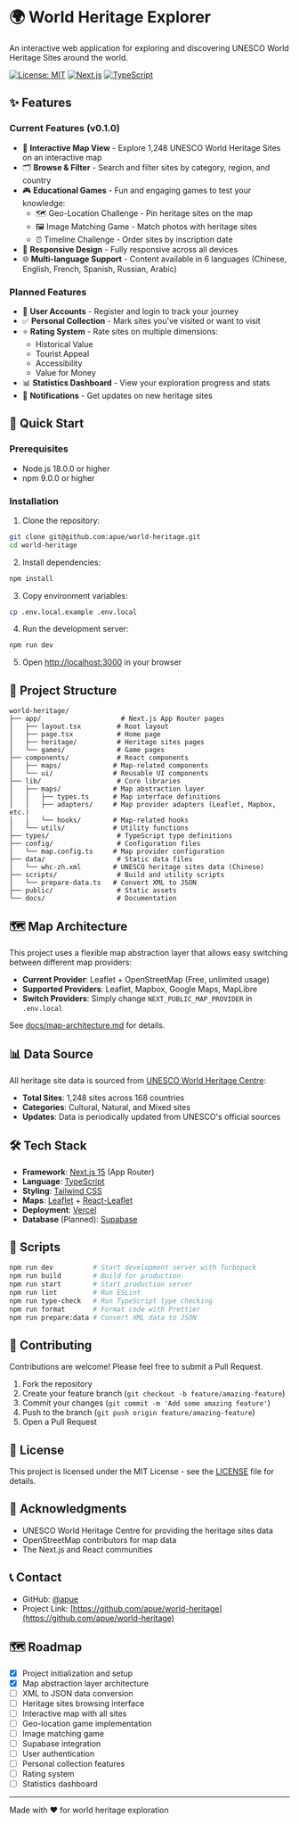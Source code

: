 # 🌍 World Heritage Explorer

An interactive web application for exploring and discovering UNESCO World Heritage Sites around the world.

[![License: MIT](https://img.shields.io/badge/License-MIT-blue.svg)](https://opensource.org/licenses/MIT)
[![Next.js](https://img.shields.io/badge/Next.js-15-black)](https://nextjs.org/)
[![TypeScript](https://img.shields.io/badge/TypeScript-5.7-blue)](https://www.typescriptlang.org/)

## ✨ Features

### Current Features (v0.1.0)

- 📍 **Interactive Map View** - Explore 1,248 UNESCO World Heritage Sites on an interactive map
- 🗂️ **Browse & Filter** - Search and filter sites by category, region, and country
- 🎮 **Educational Games** - Fun and engaging games to test your knowledge:
  - 🗺️ Geo-Location Challenge - Pin heritage sites on the map
  - 🖼️ Image Matching Game - Match photos with heritage sites
  - ⏰ Timeline Challenge - Order sites by inscription date
- 📱 **Responsive Design** - Fully responsive across all devices
- 🌐 **Multi-language Support** - Content available in 6 languages (Chinese, English, French, Spanish, Russian, Arabic)

### Planned Features

- 👤 **User Accounts** - Register and login to track your journey
- ✅ **Personal Collection** - Mark sites you've visited or want to visit
- ⭐ **Rating System** - Rate sites on multiple dimensions:
  - Historical Value
  - Tourist Appeal
  - Accessibility
  - Value for Money
- 📊 **Statistics Dashboard** - View your exploration progress and stats
- 🔔 **Notifications** - Get updates on new heritage sites

## 🚀 Quick Start

### Prerequisites

- Node.js 18.0.0 or higher
- npm 9.0.0 or higher

### Installation

1. Clone the repository:
```bash
git clone git@github.com:apue/world-heritage.git
cd world-heritage
```

2. Install dependencies:
```bash
npm install
```

3. Copy environment variables:
```bash
cp .env.local.example .env.local
```

4. Run the development server:
```bash
npm run dev
```

5. Open [http://localhost:3000](http://localhost:3000) in your browser

## 📁 Project Structure

```
world-heritage/
├── app/                    # Next.js App Router pages
│   ├── layout.tsx         # Root layout
│   ├── page.tsx           # Home page
│   ├── heritage/          # Heritage sites pages
│   └── games/             # Game pages
├── components/            # React components
│   ├── maps/             # Map-related components
│   └── ui/               # Reusable UI components
├── lib/                   # Core libraries
│   ├── maps/             # Map abstraction layer
│   │   ├── types.ts      # Map interface definitions
│   │   ├── adapters/     # Map provider adapters (Leaflet, Mapbox, etc.)
│   │   └── hooks/        # Map-related hooks
│   └── utils/            # Utility functions
├── types/                 # TypeScript type definitions
├── config/                # Configuration files
│   └── map.config.ts     # Map provider configuration
├── data/                  # Static data files
│   └── whc-zh.xml        # UNESCO heritage sites data (Chinese)
├── scripts/               # Build and utility scripts
│   └── prepare-data.ts   # Convert XML to JSON
├── public/                # Static assets
└── docs/                  # Documentation

```

## 🗺️ Map Architecture

This project uses a flexible map abstraction layer that allows easy switching between different map providers:

- **Current Provider**: Leaflet + OpenStreetMap (Free, unlimited usage)
- **Supported Providers**: Leaflet, Mapbox, Google Maps, MapLibre
- **Switch Providers**: Simply change `NEXT_PUBLIC_MAP_PROVIDER` in `.env.local`

See [docs/map-architecture.md](./docs/map-architecture.md) for details.

## 📊 Data Source

All heritage site data is sourced from [UNESCO World Heritage Centre](https://whc.unesco.org/):
- **Total Sites**: 1,248 sites across 168 countries
- **Categories**: Cultural, Natural, and Mixed sites
- **Updates**: Data is periodically updated from UNESCO's official sources

## 🛠️ Tech Stack

- **Framework**: [Next.js 15](https://nextjs.org/) (App Router)
- **Language**: [TypeScript](https://www.typescriptlang.org/)
- **Styling**: [Tailwind CSS](https://tailwindcss.com/)
- **Maps**: [Leaflet](https://leafletjs.com/) + [React-Leaflet](https://react-leaflet.js.org/)
- **Deployment**: [Vercel](https://vercel.com/)
- **Database** (Planned): [Supabase](https://supabase.com/)

## 📝 Scripts

```bash
npm run dev          # Start development server with Turbopack
npm run build        # Build for production
npm run start        # Start production server
npm run lint         # Run ESLint
npm run type-check   # Run TypeScript type checking
npm run format       # Format code with Prettier
npm run prepare:data # Convert XML data to JSON
```

## 🤝 Contributing

Contributions are welcome! Please feel free to submit a Pull Request.

1. Fork the repository
2. Create your feature branch (`git checkout -b feature/amazing-feature`)
3. Commit your changes (`git commit -m 'Add some amazing feature'`)
4. Push to the branch (`git push origin feature/amazing-feature`)
5. Open a Pull Request

## 📄 License

This project is licensed under the MIT License - see the [LICENSE](LICENSE) file for details.

## 🙏 Acknowledgments

- UNESCO World Heritage Centre for providing the heritage sites data
- OpenStreetMap contributors for map data
- The Next.js and React communities

## 📞 Contact

- GitHub: [@apue](https://github.com/apue)
- Project Link: [https://github.com/apue/world-heritage](https://github.com/apue/world-heritage)

## 🗺️ Roadmap

- [x] Project initialization and setup
- [x] Map abstraction layer architecture
- [ ] XML to JSON data conversion
- [ ] Heritage sites browsing interface
- [ ] Interactive map with all sites
- [ ] Geo-location game implementation
- [ ] Image matching game
- [ ] Supabase integration
- [ ] User authentication
- [ ] Personal collection features
- [ ] Rating system
- [ ] Statistics dashboard

---

Made with ❤️ for world heritage exploration
